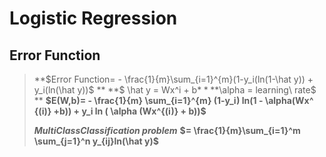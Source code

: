 Logistic Regression
===================

Error Function
-----------------
>**$Error Function= - \frac{1}{m}\sum_{i=1}^{m}(1-y_i(ln(1-\hat y)) + y_i(ln(\hat y))$ **
> **$ \hat y = Wx^i + b$**
> **$\alpha = learning\ rate$ **
>**$E(W,b)= - \frac{1}{m} \sum_{i=1}^{m}  (1-y_i) ln(1 - \alpha(Wx^ {(i)} +b)) + y_i ln ( \alpha (Wx^{(i)} + b))$**
>
>**$Multi Class Classification\ problem$**
>**$= \frac{1}{m}\sum_{i=1}^m \sum_{j=1}^n y_{ij}ln(\hat y)$**